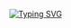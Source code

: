 [![Typing SVG](https://readme-typing-svg.demolab.com?font=Fira+Code&pause=1000&color=BB070F&width=435&lines=Gulmairam+Ibragimova)](https://git.io/typing-svg)
